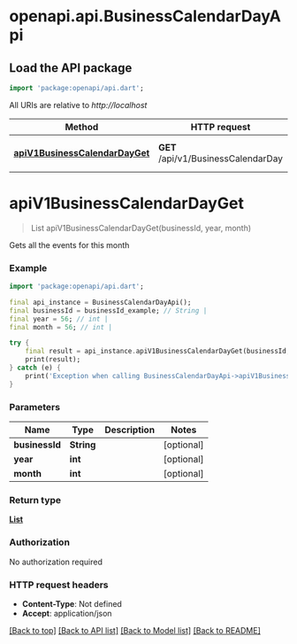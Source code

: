 # openapi.api.BusinessCalendarDayApi

## Load the API package
```dart
import 'package:openapi/api.dart';
```

All URIs are relative to *http://localhost*

Method | HTTP request | Description
------------- | ------------- | -------------
[**apiV1BusinessCalendarDayGet**](BusinessCalendarDayApi.md#apiv1businesscalendardayget) | **GET** /api/v1/BusinessCalendarDay | Gets all the events for this month


# **apiV1BusinessCalendarDayGet**
> List<BusinessCalendarDay> apiV1BusinessCalendarDayGet(businessId, year, month)

Gets all the events for this month

### Example
```dart
import 'package:openapi/api.dart';

final api_instance = BusinessCalendarDayApi();
final businessId = businessId_example; // String | 
final year = 56; // int | 
final month = 56; // int | 

try {
    final result = api_instance.apiV1BusinessCalendarDayGet(businessId, year, month);
    print(result);
} catch (e) {
    print('Exception when calling BusinessCalendarDayApi->apiV1BusinessCalendarDayGet: $e\n');
}
```

### Parameters

Name | Type | Description  | Notes
------------- | ------------- | ------------- | -------------
 **businessId** | **String**|  | [optional] 
 **year** | **int**|  | [optional] 
 **month** | **int**|  | [optional] 

### Return type

[**List<BusinessCalendarDay>**](BusinessCalendarDay.md)

### Authorization

No authorization required

### HTTP request headers

 - **Content-Type**: Not defined
 - **Accept**: application/json

[[Back to top]](#) [[Back to API list]](../README.md#documentation-for-api-endpoints) [[Back to Model list]](../README.md#documentation-for-models) [[Back to README]](../README.md)

